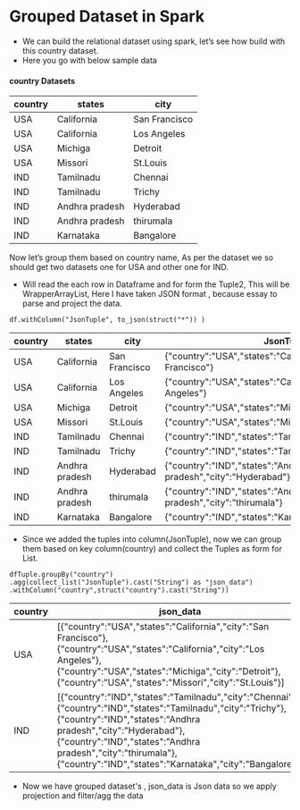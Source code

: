# Grouped Dataset in Spark


-	We can build the relational dataset using spark, let’s see how build with this country dataset.
-	Here you go with below sample data

#### country Datasets

country | states | city
--- | --- | ---
|    USA|    California|San Francisco|
|    USA|    California|  Los Angeles|
|    USA|       Michiga|      Detroit|
|    USA|       Missori|     St.Louis|
|    IND|     Tamilnadu|      Chennai|
|    IND|     Tamilnadu|       Trichy|
|    IND|Andhra pradesh|    Hyderabad|
|    IND|Andhra pradesh|    thirumala|
|    IND|     Karnataka|    Bangalore|

Now let’s group them based on country name, As per  the dataset we so should get two datasets one for USA and other one for IND.

-	Will read the each row in Dataframe and for form the Tuple2,  This will be WrapperArrayList, Here I have taken JSON format , because essay to parse and project the data.

`df.withColumn("JsonTuple", to_json(struct("*")) )`

country | states | city | JsonTuple
--- | --- | --- | ---
|USA    |California    |San Francisco|{"country":"USA","states":"California","city":"San Francisco"}|
|USA    |California    |Los Angeles  |{"country":"USA","states":"California","city":"Los Angeles"}  |
|USA    |Michiga       |Detroit      |{"country":"USA","states":"Michiga","city":"Detroit"}         |
|USA    |Missori       |St.Louis     |{"country":"USA","states":"Missori","city":"St.Louis"}        |
|IND    |Tamilnadu     |Chennai      |{"country":"IND","states":"Tamilnadu","city":"Chennai"}       |
|IND    |Tamilnadu     |Trichy       |{"country":"IND","states":"Tamilnadu","city":"Trichy"}        |
|IND    |Andhra pradesh|Hyderabad    |{"country":"IND","states":"Andhra pradesh","city":"Hyderabad"}|
|IND    |Andhra pradesh|thirumala    |{"country":"IND","states":"Andhra pradesh","city":"thirumala"}|
|IND    |Karnataka     |Bangalore    |{"country":"IND","states":"Karnataka","city":"Bangalore"}     |


- Since we added the tuples into column(JsonTuple), now we can group them based on key column(country) and collect the Tuples as form for List.

`dfTuple.groupBy("country")
       .agg(collect_list("JsonTuple").cast("String") as "json_data")
       .withColumn("country",struct("country").cast("String"))`
       
       
country | json_data 
--- | --- 
|USA  |[{"country":"USA","states":"California","city":"San Francisco"},{"country":"USA","states":"California","city":"Los Angeles"},{"country":"USA","states":"Michiga","city":"Detroit"},{"country":"USA","states":"Missori","city":"St.Louis"}] |
|IND  |[{"country":"IND","states":"Tamilnadu","city":"Chennai"},{"country":"IND","states":"Tamilnadu","city":"Trichy"},{"country":"IND","states":"Andhra pradesh","city":"Hyderabad"},{"country":"IND","states":"Andhra pradesh","city":"thirumala"},{"country":"IND","states":"Karnataka","city":"Bangalore"}]|

- Now we have grouped dataset's , json_data is Json data so we apply projection and filter/agg the data
